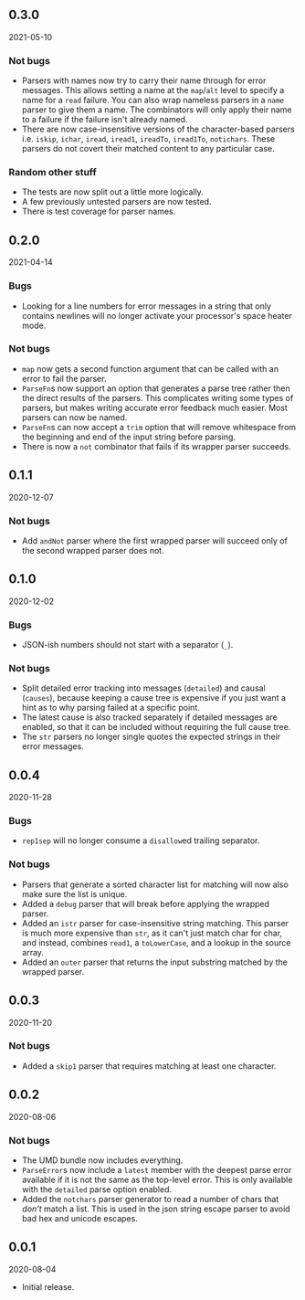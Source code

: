 ## 0.3.0

2021-05-10

### Not bugs

* Parsers with names now try to carry their name through for error messages. This allows setting a name at the `map`/`alt` level to specify a name for a `read` failure. You can also wrap nameless parsers in a `name` parser to give them a name. The combinators will only apply their name to a failure if the failure isn't already named.
* There are now case-insensitive versions of the character-based parsers i.e. `iskip`, `ichar`, `iread`, `iread1`, `ireadTo`, `iread1To`, `notichars`. These parsers do not covert their matched content to any particular case.

### Random other stuff

* The tests are now split out a little more logically.
* A few previously untested parsers are now tested.
* There is test coverage for parser names.

## 0.2.0

2021-04-14

### Bugs

* Looking for a line numbers for error messages in a string that only contains newlines will no longer activate your processor's space heater mode.

### Not bugs

* `map` now gets a second function argument that can be called with an error to fail the parser.
* `ParseFn`s now support an option that generates a parse tree rather then the direct results of the parsers. This complicates writing some types of parsers, but makes writing accurate error feedback much easier. Most parsers can now be named.
* `ParseFn`s can now accept a `trim` option that will remove whitespace from the beginning and end of the input string before parsing.
* There is now a `not` combinator that fails if its wrapper parser succeeds.

## 0.1.1

2020-12-07

### Not bugs

* Add `andNot` parser where the first wrapped parser will succeed only of the second wrapped parser does not.

## 0.1.0

2020-12-02

### Bugs

* JSON-ish numbers should not start with a separator (`_`).

### Not bugs

* Split detailed error tracking into messages (`detailed`) and causal (`causes`), because keeping a cause tree is expensive if you just want a hint as to why parsing failed at a specific point.
* The latest cause is also tracked separately if detailed messages are enabled, so that it can be included without requiring the full cause tree.
* The `str` parsers no longer single quotes the expected strings in their error messages.

## 0.0.4

2020-11-28

### Bugs

* `rep1sep` will no longer consume a `disallow`ed trailing separator.

### Not bugs

* Parsers that generate a sorted character list for matching will now also make sure the list is unique.
* Added a `debug` parser that will break before applying the wrapped parser.
* Added an `istr` parser for case-insensitive string matching. This parser is much more expensive than `str`, as it can't just match char for char, and instead, combines `read1`, a `toLowerCase`, and a lookup in the source array.
* Added an `outer` parser that returns the input substring matched by the wrapped parser.

## 0.0.3

2020-11-20

### Not bugs

* Added a `skip1` parser that requires matching at least one character.

## 0.0.2

2020-08-06

### Not bugs

* The UMD bundle now includes everything.
* `ParseError`s now include a `latest` member with the deepest parse error available if it is not the same as the top-level error. This is only available with the `detailed` parse option enabled.
* Added the `notchars` parser generator to read a number of chars that _don't_ match a list. This is used in the json string escape parser to avoid bad hex and unicode escapes.

## 0.0.1

2020-08-04

* Initial release.

